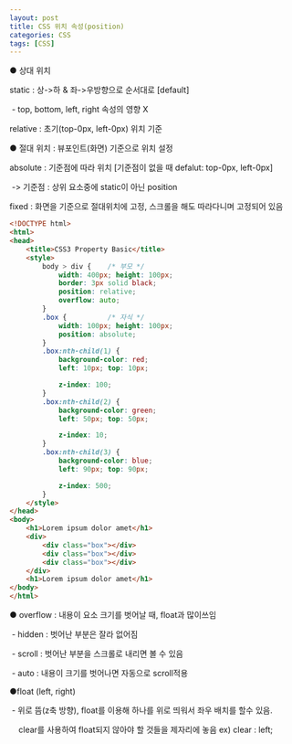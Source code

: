 ```yaml
---
layout: post
title: CSS 위치 속성(position)
categories: CSS
tags: [CSS]
---
```


● 상대 위치

static : 상->하 & 좌->우방향으로 순서대로 \[default\]

 - top, bottom, left, right 속성의 영향 X

relative : 초기(top-0px, left-0px) 위치 기준

● 절대 위치 : 뷰포인트(화면) 기준으로 위치 설정

absolute : 기준점에 따라 위치 \[기준점이 없을 때 defalut: top-0px, left-0px\]

 -> 기준점 : 상위 요소중에 static이 아닌 position

fixed : 화면을 기준으로 절대위치에 고정, 스크롤을 해도 따라다니며 고정되어 있음

```HTML
<!DOCTYPE html>
<html>
<head>
    <title>CSS3 Property Basic</title>
    <style>
    	body > div {    /* 부모 */
    		width: 400px; height: 100px;
    		border: 3px solid black;
    		position: relative;
    		overflow: auto;
    	}
        .box {          /* 자식 */
            width: 100px; height: 100px; 
            position: absolute;
        }
        .box:nth-child(1) {
            background-color: red;
            left: 10px; top: 10px;

            z-index: 100;
        }
        .box:nth-child(2) {
            background-color: green;
            left: 50px; top: 50px;

            z-index: 10;
        }
        .box:nth-child(3) { 
            background-color: blue;
            left: 90px; top: 90px;

            z-index: 500;
        }
    </style>
</head>
<body>
    <h1>Lorem ipsum dolor amet</h1>
    <div>
        <div class="box"></div>
        <div class="box"></div>
        <div class="box"></div>
    </div>
    <h1>Lorem ipsum dolor amet</h1>
</body>
</html>

```

● overflow : 내용이 요소 크기를 벗어날 때, float과 많이쓰임

 - hidden : 벗어난 부분은 잘라 없어짐

 - scroll : 벗어난 부분을 스크롤로 내리면 볼 수 있음

 - auto : 내용이 크기를 벗어나면 자동으로 scroll적용

●float (left, right)

 - 위로 뜸(z축 방향), float를 이용해 하나를 위로 띄워서 좌우 배치를 할수 있음.

    clear를 사용하여 float되지 않아야 할 것들을 제자리에 놓음 ex) clear : left;